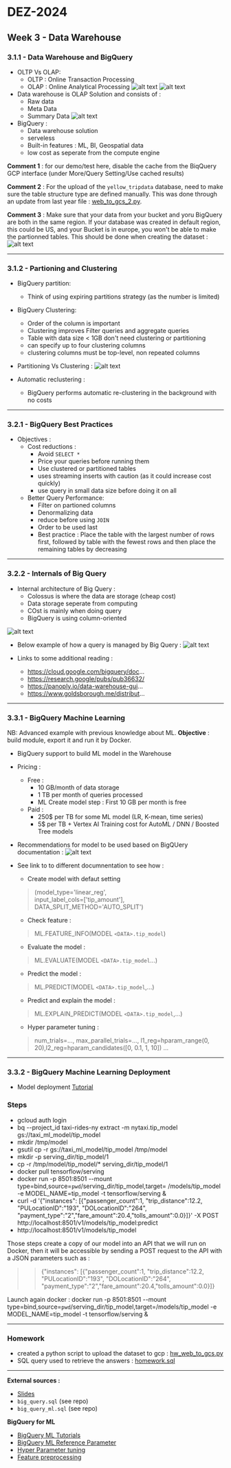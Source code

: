 # DEZ-2024
## Week 3 - Data Warehouse

### 3.1.1 - Data Warehouse and BigQuery
- OLTP Vs OLAP:
    - OLTP : Online Transaction Processing
    - OLAP : Online Analytical Processing
    ![alt text](image.png)
    ![alt text](image-1.png)
- Data warehouse is OLAP Solution and consists of :
    - Raw data
    - Meta Data
    - Summary Data
    ![alt text](image-2.png)
- BigQuery : 
    - Data warehouse solution
    - serveless 
    - Built-in features : ML, BI, Geospatial data
    - low cost as seperate from the compute engine



**Comment 1** : for our demo/test here, disable the cache from the BiqQuery GCP interface (under More/Query Setting/Use cached results)

**Comment 2** : For the upload of the `yellow_tripdata` database, need to make sure the table structure type are defined manually. This was done through an update from last year file :  [web_to_gcs_2.py](Week-03-data-warehouse/03-data-warehouse/extras/yellow_tripdata_2019-02.csv).

**Comment 3** : Make sure that your data from your bucket and yoru BigQuery are both in the same region. If your database was created in default region, this could be US, and your Bucket is in europe, you won't be able to make the partionned tables. This should be done when creating the dataset :
![alt text](image-3.png)

---
### 3.1.2 - Partioning and Clustering
- BigQuery partition:
    - Think of using expiring partitions strategy (as the number is limited)
- BigQuery Clustering:
    - Order of the column is important
    - Clustering improves Filter queries and aggregate queries
    - Table with data size < 1GB don't need clustering or partitioning
    - can specify up to four clustering columns
    - clustering columns must be top-level, non repeated columns
- Partitioning Vs Clustering :
![alt text](image-4.png)

- Automatic reclustering :
    - BigQuery performs automatic re-clustering in the background with no costs

---
### 3.2.1 - BigQuery Best Practices
- Objectives :
    - Cost reductions :
        - Avoid `SELECT *`
        - Price your queries before running them
        - Use clustered or partitioned tables
        - uses streaming inserts with caution (as it could increase cost quickly)
        - use query in small data size before doing it on all
    - Better Query Performance:
        - Filter on partioned columns 
        - Denormalizing data
        - reduce before using `JOIN`
        -  Order to be used last
        - Best practice : Place the table with the largest number of rows first, followed by table with the fewest rows and then place the remaining tables by decreasing
---
### 3.2.2 - Internals of Big Query

- Internal architecture of Big Query :
    - Colossus is where the data are storage (cheap cost)
    - Data storage seperate from computing 
    - COst is mainly when doing query 
    - BigQuery is using column-oriented

![alt text](image-5.png)

- Below example of how  a query is managed by Big Query :
![alt text](image-6.png)

- Links to some additional reading :
    - https://cloud.google.com/bigquery/doc...
    - https://research.google/pubs/pub36632/
    - https://panoply.io/data-warehouse-gui...
    - https://www.goldsborough.me/distribut...

---
### 3.3.1 - BigQuery Machine Learning

NB: Advanced example with previous knowledge about ML.
**Objective** : build module, export it and run it by Docker.

- BigQuery support to build ML model in the Warehouse

- Pricing :
    - Free : 
        - 10 GB/month of data storage
        - 1 TB per month of queries processed
        - ML Create model step : First 10 GB per month is free
    - Paid :
        - 250$ per TB for some ML model (LR, K-mean, time series)
        - 5$ per TB + Vertex AI Training cost for AutoML / DNN / Boosted Tree models

- Recommendations for model to be used based on BigQUery documentation :
![alt text](image-7.png)

- See link to to different documnentation to see how :
    - Create model with defaut setting 
    > (model_type='linear_reg',\
    > input_label_cols=['tip_amount'],\
    > DATA_SPLIT_METHOD='AUTO_SPLIT')
    - Check feature :
    > ML.FEATURE_INFO(MODEL `<DATA>.tip_model`)
    - Evaluate the model :
    > ML.EVALUATE(MODEL `<DATA>.tip_model`...)
    - Predict the model :
    > ML.PREDICT(MODEL `<DATA>.tip_model`,...)
    - Predict and explain the model :
    > ML.EXPLAIN_PREDICT(MODEL `<DATA>.tip_model`,...)
    - Hyper parameter tuning :
    > num_trials=..., max_parallel_trials=..., l1_reg=hparam_range(0, 20),l2_reg=hparam_candidates([0, 0.1, 1, 10]) ...
 
---
### 3.3.2 - BigQuery Machine Learning Deployment

- Model deployment
[Tutorial](https://cloud.google.com/bigquery-ml/docs/export-model-tutorial)
### Steps

- gcloud auth login
- bq --project_id taxi-rides-ny extract -m nytaxi.tip_model gs://taxi_ml_model/tip_model
- mkdir /tmp/model
- gsutil cp -r gs://taxi_ml_model/tip_model /tmp/model
- mkdir -p serving_dir/tip_model/1
- cp -r /tmp/model/tip_model/* serving_dir/tip_model/1
- docker pull tensorflow/serving
- docker run -p 8501:8501 --mount type=bind,source=`pwd`/serving_dir/tip_model,target=
  /models/tip_model -e MODEL_NAME=tip_model -t tensorflow/serving &
- curl -d '{"instances": [{"passenger_count":1, "trip_distance":12.2, "PULocationID":"193", "DOLocationID":"264", "payment_type":"2","fare_amount":20.4,"tolls_amount":0.0}]}' -X POST http://localhost:8501/v1/models/tip_model:predict
- http://localhost:8501/v1/models/tip_model

Those steps create a copy of our model into an API that we will run on Docker, then it will be accessible by sending a POST request to the API with a JSON parameters such as :
>> {"instances": [{"passenger_count":1, "trip_distance":12.2, "PULocationID":"193", "DOLocationID":"264", "payment_type":"2","fare_amount":20.4,"tolls_amount":0.0}]}


Launch again docker :
docker run -p 8501:8501 --mount type=bind,source=`pwd`/serving_dir/tip_model,target=/models/tip_model -e MODEL_NAME=tip_model -t tensorflow/serving &

---
### Homework

- created a python script to upload the dataset to gcp : [hw_web_to_gcs.py](Week-03-data-warehouse/03-data-warehouse/extras/hw_web_to_gcs.py)
- SQL query used to retrieve the answers : [homework.sql](Week-03-data-warehouse/homework.sql)
---

**External sources :**

- [Slides](https://docs.google.com/presentation/d1a3ZoBAXFk8-EhUsd7rAZd-5p_HpltkzSeujjRGB2TAI/edit?usp=sharing)
- `big_query.sql` (see repo)
- `big_query_ml.sql` (see repo)

**BigQuery for ML**

- [BigQuery ML Tutorials](https://cloud.google.com/bigquery-ml/docs/tutorials)
- [BigQuery ML Reference Parameter](https://cloud.google.com/bigquery-ml/docs/analytics-reference-patterns)
- [Hyper Parameter tuning](https://cloud.google.com/bigquery-ml/docs/reference/standard-sql/bigqueryml-syntax-create-glm)
- [Feature preprocessing](https://cloud.google.com/bigquery-ml/docs/reference/standard-sql/bigqueryml-syntax-preprocess-overview)
